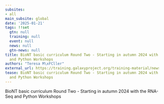 ```yaml
---
subsites:
- all
main_subsite: global
date: '2025-01-21'
tags: !!set
  gtn: null
  training: null
  event: null
  news: null
  gtn-news: null
title: BioNT basic curriculum Round Two - Starting in autumn 2024 with the RNA-Seq
  and Python Workshops
authors: "Teresa M\xFCller"
external_url: https://training.galaxyproject.org/training-material/news/2025/01/21/biont-workshops.html
tease: BioNT basic curriculum Round Two - Starting in autumn 2024 with the RNA-Seq
  and Python Workshops
---
```

BioNT basic curriculum Round Two - Starting in autumn 2024 with the RNA-Seq and Python Workshops